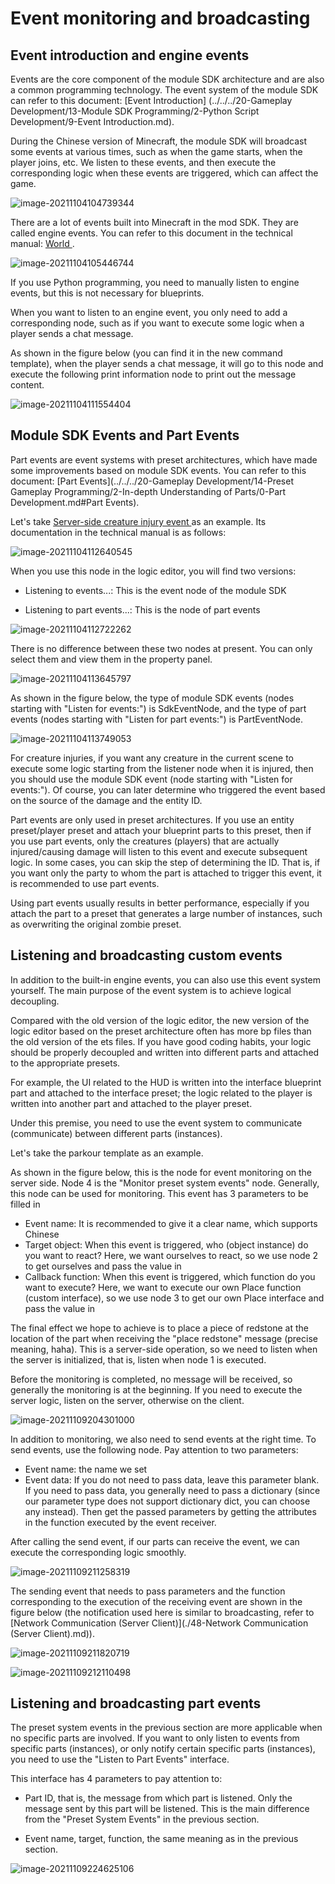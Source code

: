 # Event monitoring and broadcasting 

## Event introduction and engine events 

Events are the core component of the module SDK architecture and are also a common programming technology. The event system of the module SDK can refer to this document: [Event Introduction] (../../../20-Gameplay Development/13-Module SDK Programming/2-Python Script Development/9-Event Introduction.md). 

During the Chinese version of Minecraft, the module SDK will broadcast some events at various times, such as when the game starts, when the player joins, etc. We listen to these events, and then execute the corresponding logic when these events are triggered, which can affect the game. 

![image-20211104104739344](./images/image-20211104104739344.png) 

There are a lot of events built into Minecraft in the mod SDK. They are called engine events. You can refer to this document in the technical manual: <a href="../../../../mcdocs/1-ModAPI/Event/World.html" rel="noopenner"> World </a>. 

![image-20211104105446744](./images/image-20211104105446744.png) 

If you use Python programming, you need to manually listen to engine events, but this is not necessary for blueprints. 

When you want to listen to an engine event, you only need to add a corresponding node, such as if you want to execute some logic when a player sends a chat message. 

As shown in the figure below (you can find it in the new command template), when the player sends a chat message, it will go to this node and execute the following print information node to print out the message content. 

![image-20211104111554404](./images/image-20211104111554404.png) 

## Module SDK Events and Part Events 

Part events are event systems with preset architectures, which have made some improvements based on module SDK events. You can refer to this document: [Part Events](../../../20-Gameplay Development/14-Preset Gameplay Programming/2-In-depth Understanding of Parts/0-Part Development.md#Part Events). 

Let's take <a href="../../../../mcdocs/1-ModAPI/事件/对象.html#actorhurtserverevent" rel="noopenner"> Server-side creature injury event </a> as an example. Its documentation in the technical manual is as follows: 

![image-20211104112640545](./images/image-20211104112640545.png) 

When you use this node in the logic editor, you will find two versions: 

- Listening to events...: This is the event node of the module SDK 

- Listening to part events...: This is the node of part events 

![image-20211104112722262](./images/image-20211104112722262.png) 

There is no difference between these two nodes at present. You can only select them and view them in the property panel.

![image-20211104113645797](./images/image-20211104113645797.png) 

As shown in the figure below, the type of module SDK events (nodes starting with "Listen for events:") is SdkEventNode, and the type of part events (nodes starting with "Listen for part events:") is PartEventNode. 

![image-20211104113749053](./images/image-20211104113749053.png) 

For creature injuries, if you want any creature in the current scene to execute some logic starting from the listener node when it is injured, then you should use the module SDK event (node starting with "Listen for events:"). Of course, you can later determine who triggered the event based on the source of the damage and the entity ID. 

Part events are only used in preset architectures. If you use an entity preset/player preset and attach your blueprint parts to this preset, then if you use part events, only the creatures (players) that are actually injured/causing damage will listen to this event and execute subsequent logic. In some cases, you can skip the step of determining the ID. That is, if you want only the party to whom the part is attached to trigger this event, it is recommended to use part events. 

Using part events usually results in better performance, especially if you attach the part to a preset that generates a large number of instances, such as overwriting the original zombie preset.


## Listening and broadcasting custom events 

In addition to the built-in engine events, you can also use this event system yourself. The main purpose of the event system is to achieve logical decoupling. 

Compared with the old version of the logic editor, the new version of the logic editor based on the preset architecture often has more bp files than the old version of the ets files. If you have good coding habits, your logic should be properly decoupled and written into different parts and attached to the appropriate presets. 

For example, the UI related to the HUD is written into the interface blueprint part and attached to the interface preset; the logic related to the player is written into another part and attached to the player preset. 

Under this premise, you need to use the event system to communicate (communicate) between different parts (instances). 

Let's take the parkour template as an example. 

As shown in the figure below, this is the node for event monitoring on the server side. Node 4 is the "Monitor preset system events" node. Generally, this node can be used for monitoring. This event has 3 parameters to be filled in 

- Event name: It is recommended to give it a clear name, which supports Chinese 
- Target object: When this event is triggered, who (object instance) do you want to react? Here, we want ourselves to react, so we use node 2 to get ourselves and pass the value in 
- Callback function: When this event is triggered, which function do you want to execute? Here, we want to execute our own Place function (custom interface), so we use node 3 to get our own Place interface and pass the value in 

The final effect we hope to achieve is to place a piece of redstone at the location of the part when receiving the "place redstone" message (precise meaning, haha). This is a server-side operation, so we need to listen when the server is initialized, that is, listen when node 1 is executed. 

Before the monitoring is completed, no message will be received, so generally the monitoring is at the beginning. If you need to execute the server logic, listen on the server, otherwise on the client. 

![image-20211109204301000](./images/image-20211109203335707.png) 

In addition to monitoring, we also need to send events at the right time. To send events, use the following node. Pay attention to two parameters: 

- Event name: the name we set 
- Event data: If you do not need to pass data, leave this parameter blank. If you need to pass data, you generally need to pass a dictionary (since our parameter type does not support dictionary dict, you can choose any instead). Then get the passed parameters by getting the attributes in the function executed by the event receiver. 

After calling the send event, if our parts can receive the event, we can execute the corresponding logic smoothly. 

![image-20211109211258319](./images/image-20211109211258319.png) 

The sending event that needs to pass parameters and the function corresponding to the execution of the receiving event are shown in the figure below (the notification used here is similar to broadcasting, refer to [Network Communication (Server Client)](./48-Network Communication (Server Client).md)). 

![image-20211109211820719](./images/image-20211109211820719.png) 

![image-20211109212110498](./images/image-20211109212110498.png) 

## Listening and broadcasting part events 

The preset system events in the previous section are more applicable when no specific parts are involved. If you want to only listen to events from specific parts (instances), or only notify certain specific parts (instances), you need to use the "Listen to Part Events" interface. 

This interface has 4 parameters to pay attention to: 

- Part ID, that is, the message from which part is listened. Only the message sent by this part will be listened. This is the main difference from the "Preset System Events" in the previous section. 

- Event name, target, function, the same meaning as in the previous section. 

![image-20211109224625106](./images/image-20211109224625106.png)